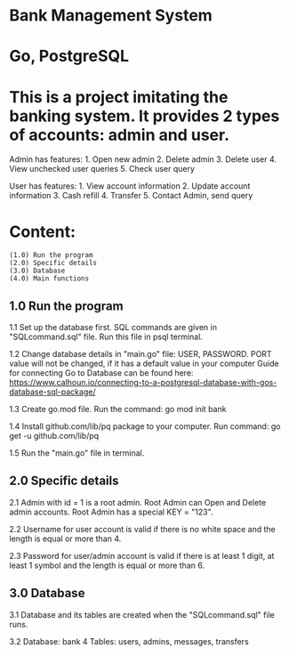 # Bank Management System
# Go, PostgreSQL

# This is a project imitating the banking system. It provides 2 types of accounts: admin and user.
  
  Admin has features:
    1. Open new admin
    2. Delete admin
    3. Delete user
    4. View unchecked user queries
    5. Check user query
  
  User has features:
    1. View account information
    2. Update account information
    3. Cash refill
    4. Transfer 
    5. Contact Admin, send query

# Content:
    (1.0) Run the program
    (2.0) Specific details
    (3.0) Database
    (4.0) Main functions

## 1.0 Run the program
1.1 Set up the database first. SQL commands are given in "SQLcommand.sql"
    file. Run this file in psql terminal. 

1.2 Change database details in "main.go" file: USER, PASSWORD.
    PORT value will not be changed, if it has a default value in your computer
    Guide for connecting Go to Database can be found here:
    https://www.calhoun.io/connecting-to-a-postgresql-database-with-gos-database-sql-package/

1.3 Create go.mod file. Run the command: go mod init bank

1.4 Install github.com/lib/pq package to your computer. Run command: go get -u github.com/lib/pq

1.5 Run the "main.go" file in terminal.

## 2.0 Specific details
2.1 Admin with id = 1 is a root admin. Root Admin can Open and Delete
    admin accounts. Root Admin has a special KEY = "123".

2.2 Username for user account is valid if there is no white space and
    the length is equal or more than 4.

2.3 Password for user/admin account is valid if there is at least 1 digit,
    at least 1 symbol and the length is equal or more than 6.

## 3.0 Database
3.1 Database and its tables are created when the "SQLcommand.sql" 
    file runs.

3.2 Database: bank
    4 Tables: users, admins, messages, transfers
    
